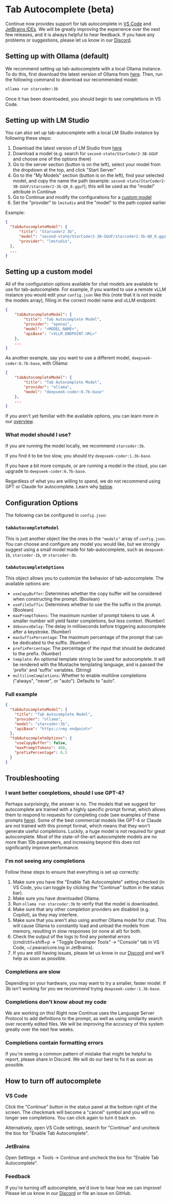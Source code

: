 # Tab Autocomplete (beta)

Continue now provides support for tab autocomplete in [VS Code](https://marketplace.visualstudio.com/items?itemName=Continue.continue) and [JetBrains IDEs](https://plugins.jetbrains.com/plugin/22707-continue/edit). We will be greatly improving the experience over the next few releases, and it is always helpful to hear feedback. If you have any problems or suggestions, please let us know in our [Discord](https://discord.gg/vapESyrFmJ).

## Setting up with Ollama (default)

We recommend setting up tab-autocomplete with a local Ollama instance. To do this, first download the latest version of Ollama from [here](https://ollama.ai). Then, run the following command to download our recommended model:

```bash
ollama run starcoder:3b
```

Once it has been downloaded, you should begin to see completions in VS Code.

## Setting up with LM Studio

You can also set up tab-autocomplete with a local LM Studio instance by following these steps:

1. Download the latest version of LM Studio from [here](https://lmstudio.ai/)
2. Download a model (e.g. search for `second-state/StarCoder2-3B-GGUF` and choose one of the options there)
3. Go to the server section (button is on the left), select your model from the dropdown at the top, and click "Start Server"
4. Go to the "My Models" section (button is on the left), find your selected model, and copy the name the path (example: `second-state/StarCoder2-3B-GGUF/starcoder2-3b-Q8_0.gguf`); this will be used as the "model" attribute in Continue
5. Go to Continue and modify the configurations for a [custom model](#setting-up-a-custom-model)
6. Set the "provider" to `lmstudio` and the "model" to the path copied earlier

Example:

```json title=~/.pearai/config.json
{
  "tabAutocompleteModel": {
      "title": "Starcoder2 3b",
      "model": "second-state/StarCoder2-3B-GGUF/starcoder2-3b-Q8_0.gguf",
      "provider": "lmstudio",
  },
  ...
}
```

## Setting up a custom model

All of the configuration options available for chat models are available to use for tab-autocomplete. For example, if you wanted to use a remote vLLM instance you would edit your `config.json` like this (note that it is not inside the models array), filling in the correct model name and vLLM endpoint:

```json title=~/.pearai/config.json
{
    "tabAutocompleteModel": {
        "title": "Tab Autocomplete Model",
        "provider": "openai",
        "model": "<MODEL_NAME>",
        "apiBase": "<VLLM_ENDPOINT_URL>"
    },
    ...
}
```

As another example, say you want to use a different model, `deepseek-coder:6.7b-base`, with Ollama:

```json title=~/.pearai/config.json
{
    "tabAutocompleteModel": {
        "title": "Tab Autocomplete Model",
        "provider": "ollama",
        "model": "deepseek-coder:6.7b-base"
    },
    ...
}
```

If you aren't yet familiar with the available options, you can learn more in our [overview](../setup/overview.md).

### What model should I use?

If you are running the model locally, we recommend `starcoder:3b`.

If you find it to be too slow, you should try `deepseek-coder:1.3b-base`.

If you have a bit more compute, or are running a model in the cloud, you can upgrade to `deepseek-coder:6.7b-base`.

Regardless of what you are willing to spend, we do not recommend using GPT or Claude for autocomplete. Learn why [below](#i-want-better-completions-should-i-use-gpt-4).

## Configuration Options

The following can be configured in `config.json`:

### `tabAutocompleteModel`

This is just another object like the ones in the `"models"` array of `config.json`. You can choose and configure any model you would like, but we strongly suggest using a small model made for tab-autocomplete, such as `deepseek-1b`, `starcoder-1b`, or `starcoder-3b`.

### `tabAutocompleteOptions`

This object allows you to customize the behavior of tab-autocomplete. The available options are:

- `useCopyBuffer`: Determines whether the copy buffer will be considered when constructing the prompt. (Boolean)
- `useFileSuffix`: Determines whether to use the file suffix in the prompt. (Boolean)
- `maxPromptTokens`: The maximum number of prompt tokens to use. A smaller number will yield faster completions, but less context. (Number)
- `debounceDelay`: The delay in milliseconds before triggering autocomplete after a keystroke. (Number)
- `maxSuffixPercentage`: The maximum percentage of the prompt that can be dedicated to the suffix. (Number)
- `prefixPercentage`: The percentage of the input that should be dedicated to the prefix. (Number)
- `template`: An optional template string to be used for autocomplete. It will be rendered with the Mustache templating language, and is passed the 'prefix' and 'suffix' variables. (String)
- `multilineCompletions`: Whether to enable multiline completions ("always", "never", or "auto"). Defaults to "auto".

### Full example

```json title=~/.pearai/config.json
{
  "tabAutocompleteModel": {
    "title": "Tab Autocomplete Model",
    "provider": "ollama",
    "model": "starcoder:3b",
    "apiBase": "https://<my endpoint>"
  },
  "tabAutocompleteOptions": {
    "useCopyBuffer": false,
    "maxPromptTokens": 400,
    "prefixPercentage": 0.5
  }
}
```

## Troubleshooting

### I want better completions, should I use GPT-4?

Perhaps surprisingly, the answer is no. The models that we suggest for autocomplete are trained with a highly specific prompt format, which allows them to respond to requests for completing code (see examples of these prompts [here](https://github.com/continuedev/continue/blob/d2bc6359e8ebf647892ec953e418042dc7f8a685/core/autocomplete/templates.ts)). Some of the best commercial models like GPT-4 or Claude are not trained with this prompt format, which means that they won't generate useful completions. Luckily, a huge model is not required for great autocomplete. Most of the state-of-the-art autocomplete models are no more than 10b parameters, and increasing beyond this does not significantly improve performance.

### I'm not seeing any completions

Follow these steps to ensure that everything is set up correctly:

1. Make sure you have the "Enable Tab Autocomplete" setting checked (in VS Code, you can toggle by clicking the "Continue" button in the status bar).
2. Make sure you have downloaded Ollama.
3. Run `ollama run starcoder:3b` to verify that the model is downloaded.
4. Make sure that any other completion providers are disabled (e.g. Copilot), as they may interfere.
5. Make sure that you aren't also using another Ollama model for chat. This will cause Ollama to constantly load and unload the models from memory, resulting in slow responses (or none at all) for both.
6. Check the output of the logs to find any potential errors (cmd/ctrl+shift+p -> "Toggle Developer Tools" -> "Console" tab in VS Code, ~/.pearai/core.log in JetBrains).
7. If you are still having issues, please let us know in our [Discord](https://discord.gg/vapESyrFmJ) and we'll help as soon as possible.

### Completions are slow

Depending on your hardware, you may want to try a smaller, faster model. If 3b isn't working for you we recommend trying `deepseek-coder:1.3b-base`.

### Completions don't know about my code

We are working on this! Right now Continue uses the Language Server Protocol to add definitions to the prompt, as well as using similarity search over recently edited files. We will be improving the accuracy of this system greatly over the next few weeks.

### Completions contain formatting errors

If you're seeing a common pattern of mistake that might be helpful to report, please share in Discord. We will do our best to fix it as soon as possible.

## How to turn off autocomplete

### VS Code

Click the "Continue" button in the status panel at the bottom right of the screen. The checkmark will become a "cancel" symbol and you will no longer see completions. You can click again to turn it back on.

Alternatively, open VS Code settings, search for "Continue" and uncheck the box for "Enable Tab Autocomplete".

### JetBrains

Open Settings -> Tools -> Continue and uncheck the box for "Enable Tab Autocomplete".

### Feedback

If you're turning off autocomplete, we'd love to hear how we can improve! Please let us know in our [Discord](https://discord.gg/vapESyrFmJ) or file an issue on GitHub.
